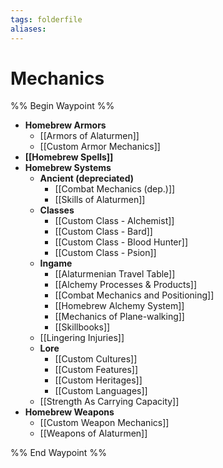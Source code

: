 ```yaml
---
tags: folderfile
aliases:
---
```


# Mechanics
%% Begin Waypoint %%
- **Homebrew Armors**
	- [[Armors of Alaturmen]]
	- [[Custom Armor Mechanics]]
- **[[Homebrew Spells]]**
- **Homebrew Systems**
	- **Ancient (depreciated)**
		- [[Combat Mechanics (dep.)]]
		- [[Skills of Alaturmen]]
	- **Classes**
		- [[Custom Class - Alchemist]]
		- [[Custom Class - Bard]]
		- [[Custom Class - Blood Hunter]]
		- [[Custom Class - Psion]]
	- **Ingame**
		- [[Alaturmenian Travel Table]]
		- [[Alchemy Processes & Products]]
		- [[Combat Mechanics and Positioning]]
		- [[Homebrew Alchemy System]]
		- [[Mechanics of Plane-walking]]
		- [[Skillbooks]]
	- [[Lingering Injuries]]
	- **Lore**
		- [[Custom Cultures]]
		- [[Custom Features]]
		- [[Custom Heritages]]
		- [[Custom Languages]]
	- [[Strength As Carrying Capacity]]
- **Homebrew Weapons**
	- [[Custom Weapon Mechanics]]
	- [[Weapons of Alaturmen]]

%% End Waypoint %%
